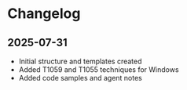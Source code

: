 # Changelog

## 2025-07-31
- Initial structure and templates created
- Added T1059 and T1055 techniques for Windows
- Added code samples and agent notes

